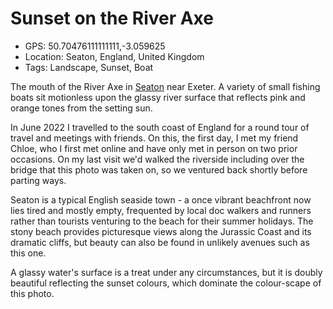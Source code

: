 # Sunset on the River Axe

- GPS: 50.70476111111111,-3.059625
- Location: Seaton, England, United Kingdom
- Tags: Landscape, Sunset, Boat

The mouth of the River Axe in [Seaton](https://en.wikipedia.org/wiki/Seaton,_Devon) near Exeter. A variety of small fishing boats sit motionless upon the glassy river surface that reflects pink and orange tones from the setting sun.

In June 2022 I travelled to the south coast of England for a round tour of travel and meetings with friends. On this, the first day, I met my friend Chloe, who I first met online and have only met in person on two prior occasions. On my last visit we'd walked the riverside including over the bridge that this photo was taken on, so we ventured back shortly before parting ways.

Seaton is a typical English seaside town - a once vibrant beachfront now lies tired and mostly empty, frequented by local doc walkers and runners rather than tourists venturing to the beach for their summer holidays. The stony beach provides picturesque views along the Jurassic Coast and its dramatic cliffs, but beauty can also be found in unlikely avenues such as this one.

A glassy water's surface is a treat under any circumstances, but it is doubly beautiful reflecting the sunset colours, which dominate the colour-scape of this photo.
